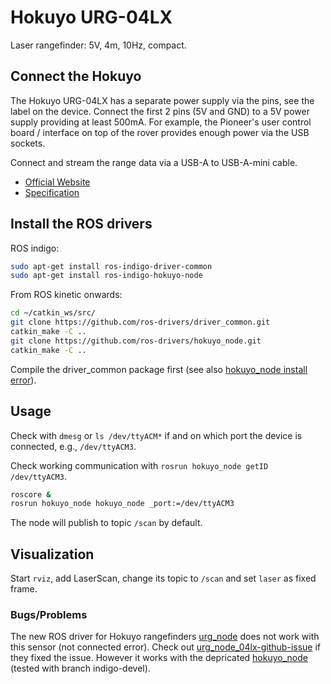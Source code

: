 # Hokuyo URG-04LX

Laser rangefinder: 5V, 4m, 10Hz, compact.

## Connect the Hokuyo

The Hokuyo URG-04LX has a separate power supply via the pins, see the label on
the device. Connect the first 2 pins (5V and GND) to a 5V power supply
providing at least 500mA. For example, the Pioneer's user control board /
interface on top of the rover provides enough power via the USB sockets.

Connect and stream the range data via a USB-A to USB-A-mini cable.

* [Official Website](https://www.hokuyo-aut.jp/search/single.php?serial=165)
* [Specification](https://www.roscomponents.com/en/lidar-laser-scanner/83-urg-04lx-ug01.html)

## Install the ROS drivers

ROS indigo:
```bash
sudo apt-get install ros-indigo-driver-common
sudo apt-get install ros-indigo-hokuyo-node
```

From ROS kinetic onwards:
```bash
cd ~/catkin_ws/src/
git clone https://github.com/ros-drivers/driver_common.git
catkin_make -C ..
git clone https://github.com/ros-drivers/hokuyo_node.git
catkin_make -C ..
```

Compile the driver_common package first (see
also
[hokuyo_node install error](https://answers.ros.org/question/243232/how-to-install-hokuyo_nodeurg_node-on-kinetic/)).

## Usage

Check with `dmesg` or `ls /dev/ttyACM*` if and on which port the device is
connected, e.g., `/dev/ttyACM3`.

Check working communication with `rosrun hokuyo_node getID /dev/ttyACM3`.

```bash
roscore &
rosrun hokuyo_node hokuyo_node _port:=/dev/ttyACM3
```

The node will publish to topic `/scan` by default.

## Visualization

Start `rviz`, add LaserScan, change its topic to `/scan` and set `laser` as
fixed frame.

### Bugs/Problems

The new ROS driver for Hokuyo rangefinders [urg_node] does not work with this
sensor (not connected error). Check out [urg_node_04lx-github-issue] if they
fixed the issue. However it works with the depricated [hokuyo_node] (tested
with branch indigo-devel).

[urg_node]: http://wiki.ros.org/urg_node
[hokuyo_node]: http://wiki.ros.org/hokuyo_node
[urg_node_04lx-github-issue]: https://github.com/ros-drivers/urg_node/issues/23
